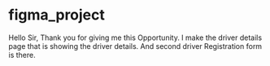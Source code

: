 # figma_project
Hello Sir, Thank you for giving me this Opportunity.
I make the driver details page that is showing the driver details.
And second  driver Registration form is there.


